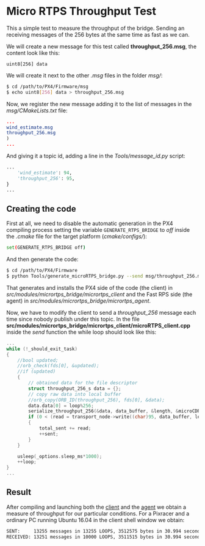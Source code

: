 # Micro RTPS Throughput Test

This a simple test to measure the throughput of the bridge. Sending an receiving messages of the 256 bytes at the same time as fast as we can.

We will create a new message for this test called **throughput_256.msg**, the content look like this:

  ``` text
  uint8[256] data
  ```
We will create it next to the other *.msg* files in the folder *msg/*:

  ``` sh
  $ cd /path/to/PX4/Firmware/msg
  $ echo uint8[256] data > throughput_256.msg
  ```
Now, we register the new message adding it to the list of messages in the *msg/CMakeLists.txt* file:

  ``` cmake
  ...
  wind_estimate.msg
  throughput_256.msg
  )
  ...
  ```
And giving it a topic id, adding a line in the *Tools/message_id.py* script:

  ``` python
  ...
      'wind_estimate': 94,
      'throughput_256': 95,
  }
  ...
  ```

## Creating the code

First at all, we need to disable the automatic generation in the PX4 compiling process setting the variable `GENERATE_RTPS_BRIDGE` to *off* inside the *.cmake* file for the target platform (*cmake/configs/*):

```sh
set(GENERATE_RTPS_BRIDGE off)
```

And then generate the code:

  ``` sh
  $ cd /path/to/PX4/Firmware
  $ python Tools/generate_microRTPS_bridge.py --send msg/throughput_256.msg --receive msg/throughput_256.msg
  ```

That generates and installs the PX4 side of the code (the client) in *src/modules/micrortps_bridge/micrortps_client* and the Fast RPS side (the agent) in *src/modules/micrortps_bridge/micrortps_agent*.

Now, we have to modify the client to send a *throughput_256* message each time since nobody publish under this topic. In the file **src/modules/micrortps_bridge/micrortps_client/microRTPS_client.cpp** inside the *send* function the while loop should look like this:

  ``` cpp
  ...
  while (!_should_exit_task)
  {
      //bool updated;
      //orb_check(fds[0], &updated);
      //if (updated)
      {
          // obtained data for the file descriptor
          struct throughput_256_s data = {};
          // copy raw data into local buffer
          //orb_copy(ORB_ID(throughput_256), fds[0], &data);
          data.data[0] = loop%256;
          serialize_throughput_256(&data, data_buffer, &length, &microCDRWriter);
          if (0 < (read = transport_node->write((char)95, data_buffer, length)))
          {
              total_sent += read;
              ++sent;
          }
      }

      usleep(_options.sleep_ms*1000);
      ++loop;
  }
  ...
  ```
## Result

After compiling and launching both the [client](README.md#px4-firmware-side-the-micro-rtps-client) and the [agent](README.md#fast-rtps-side-the-micro-rtps-agent) we obtain a measure of throughput for our particular conditions. For a Pixracer and a ordinary PC running Ubuntu 16.04 in the client shell window we obtain:

  ```sh
  SENT:     13255 messages in 13255 LOOPS, 3512575 bytes in 30.994 seconds - 113.33KB/s
  RECEIVED: 13251 messages in 10000 LOOPS, 3511515 bytes in 30.994 seconds - 113.30KB/s
  ```

